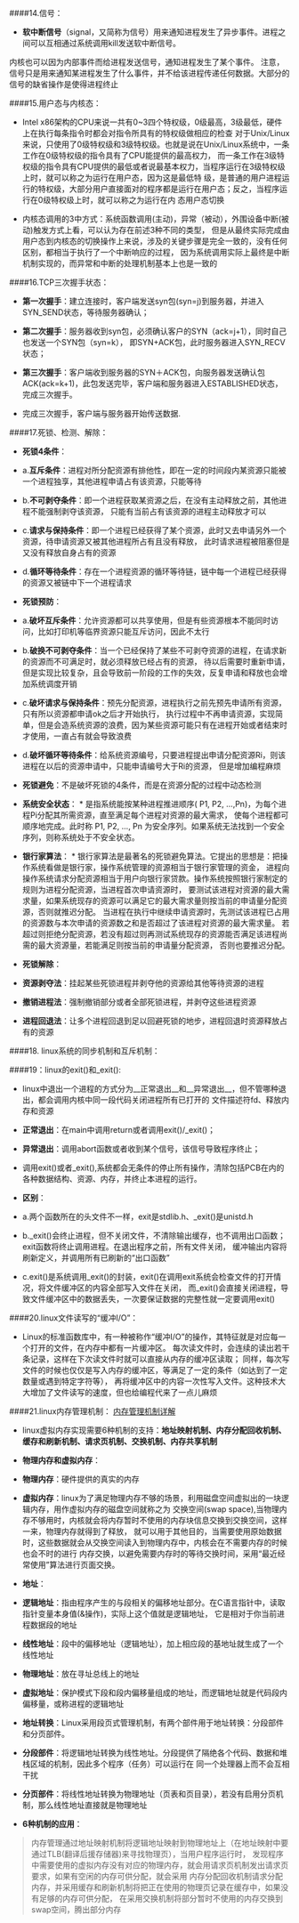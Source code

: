 ####14.信号：
* __软中断信号__（signal，又简称为信号）用来通知进程发生了异步事件。进程之间可以互相通过系统调用kill发送软中断信号。
>
内核也可以因为内部事件而给进程发送信号，通知进程发生了某个事件。
注意，信号只是用来通知某进程发生了什么事件，并不给该进程传递任何数据。大部分的信号的缺省操作是使得进程终止
  
####15.用户态与内核态：
  * Intel x86架构的CPU来说一共有0~3四个特权级，0级最高，3级最低，硬件上在执行每条指令时都会对指令所具有的特权级做相应的检查
    对于Unix/Linux来说，只使用了0级特权级和3级特权级。也就是说在Unix/Linux系统中，一条工作在0级特权级的指令具有了CPU能提供的最高权力，
    而一条工作在3级特权级的指令具有CPU提供的最低或者说最基本权力，当程序运行在3级特权级上时，就可以称之为运行在用户态，因为这是最低特
    级，是普通的用户进程运行的特权级，大部分用户直接面对的程序都是运行在用户态；反之，当程序运行在0级特权级上时，就可以称之为运行在内
    态用户态切换

  * 内核态调用的3中方式：系统函数调用(主动)，异常（被动），外围设备中断(被动)触发方式上看，可以认为存在前述3种不同的类型，
    但是从最终实际完成由用户态到内核态的切换操作上来说，涉及的关键步骤是完全一致的，没有任何区别，都相当于执行了一个中断响应的过程，
    因为系统调用实际上最终是中断机制实现的，而异常和中断的处理机制基本上也是一致的
  
####16.TCP三次握手状态：
  * __第一次握手__：建立连接时，客户端发送syn包(syn=j)到服务器，并进入SYN_SEND状态，等待服务器确认； 

  * __第二次握手__：服务器收到syn包，必须确认客户的SYN（ack=j+1），同时自己也发送一个SYN包（syn=k），
    即SYN+ACK包，此时服务器进入SYN_RECV状态；

  * __第三次握手__：客户端收到服务器的SYN＋ACK包，向服务器发送确认包ACK(ack=k+1)，此包发送完毕，客户端和服务器进入ESTABLISHED状态，
    完成三次握手。 

  * 完成三次握手，客户端与服务器开始传送数据.
  
####17.死锁、检测、解除：
  * __死锁4条件__：
   * a.__互斥条件__：进程对所分配资源有排他性，即在一定的时间段内某资源只能被一个进程独享，其他进程申请占有该资源，只能等待
   * b.__不可剥夺条件__：即一个进程获取某资源之后，在没有主动释放之前，其他进程不能强制剥夺该资源，
       只能有当前占有该资源的进程主动释放才可以
   * c.__请求与保持条件__：即一个进程已经获得了某个资源，此时又去申请另外一个资源，待申请资源又被其他进程所占有且没有释放，
       此时请求进程被阻塞但是又没有释放自身占有的资源
   * d.__循环等待条件__：存在一个进程资源的循环等待链，链中每一个进程已经获得的资源又被链中下一个进程请求
   
  * __死锁预防__：
   * a.__破坏互斥条件__：允许资源都可以共享使用，但是有些资源根本不能同时访问，比如打印机等临界资源只能互斥访问，因此不太行
   * b.__破换不可剥夺条件__：当一个已经保持了某些不可剥夺资源的进程，在请求新的资源而不可满足时，就必须释放已经占有的资源，
       待以后需要时重新申请，但是实现比较复杂，且会导致前一阶段的工作的失效，反复申请和释放也会增加系统调度开销
   * c.__破坏请求与保持条件__：预先分配资源，进程执行之前先预先申请所有资源，只有所以资源都申请ok之后才开始执行，
       执行过程中不再申请资源，实现简单，但是会造系统资源的浪费，因为某些资源可能只有在进程开始或者结束时才使用，一直占有就会导致浪费
   * d.__破坏循环等待条件__：给系统资源编号，只要进程提出申请分配资源Ri，则该进程在以后的资源申请中，只能申请编号大于Ri的资源，
       但是增加编程麻烦
       
  * __死锁避免__：不是破坏死锁的4条件，而是在资源分配的过程中动态检测
   * __系统安全状态__：
    *  是指系统能按某种进程推进顺序( P1, P2, ...,Pn)，为每个进程Pi分配其所需资源，直至满足每个进程对资源的最大需求，
       使每个进程都可顺序地完成。此时称 P1, P2, ..., Pn 为安全序列。如果系统无法找到一个安全序列，则称系统处于不安全状态。
   * __银行家算法__：
    *  银行家算法是最著名的死锁避免算法。它提出的思想是：把操作系统看做是银行家，操作系统管理的资源相当于银行家管理的资金，
       进程向操作系统请求分配资源相当于用户向银行家贷款。操作系统按照银行家制定的规则为进程分配资源，当进程首次申请资源时，
       要测试该进程对资源的最大需求量，如果系统现存的资源可以满足它的最大需求量则按当前的申请量分配资源，否则就推迟分配。
       当进程在执行中继续申请资源时，先测试该进程已占用的资源数与本次申请的资源数之和是否超过了该进程对资源的最大需求量。
       若超过则拒绝分配资源，若没有超过则再测试系统现存的资源能否满足该进程尚需的最大资源量，若能满足则按当前的申请量分配资源，
       否则也要推迟分配。
       
  * __死锁解除__：
   *  __资源剥夺法__：挂起某些死锁进程并剥夺他的资源给其他等待资源的进程
   *  __撤销进程法__：强制撤销部分或者全部死锁进程，并剥夺这些进程资源
   *  __进程回退法__：让多个进程回退到足以回避死锁的地步，进程回退时资源释放占有的资源
  
####18.  linux系统的同步机制和互斥机制：
 
####19：linux的exit()和_exit():
  * linux中退出一个进程的方式分为__正常退出__和__异常退出__，但不管哪种退出，都会调用内核中同一段代码关闭进程所有已打开的
    文件描述符fd、释放内存和资源
  * __正常退出__：在main中调用return或者调用exit()/_exit()；
  * __异常退出__：调用abort函数或者收到某个信号，该信号导致程序终止；
  * 调用exit()或者_exit(),系统都会无条件的停止所有操作，清除包括PCB在内的各种数据结构、资源、内存，并终止本进程的运行。
  
  * __区别__：
   * a.两个函数所在的头文件不一样，exit是stdlib.h、_exit()是unistd.h
   * b._exit()会终止进程，但不关闭文件，不清除输出缓存，也不调用出口函数；exit函数将终止调用进程。在退出程序之前，所有文件关闭，
      缓冲输出内容将刷新定义，并调用所有已刷新的“出口函数”
   * c.exit()是系统调用_exit()的封装，exit()在调用exit系统会检查文件的打开情况，将文件缓冲区的内容全部写入文件在关闭，
      而_exit()会直接关闭进程，导致文件缓冲区中的数据丢失，一次要保证数据的完整性就一定要调用exit()
  
####20.linux文件读写的“缓冲I/O”：
  * Linux的标准函数库中，有一种被称作“缓冲I/O”的操作，其特征就是对应每一个打开的文件，在内存中都有一片缓冲区。
    每次读文件时，会连续的读出若干条记录，这样在下次读文件时就可以直接从内存的缓冲区读取；
    同样，每次写文件的时候也仅仅是写入内存的缓冲区，等满足了一定的条件（如达到了一定数量或遇到特定字符等），
    再将缓冲区中的内容一次性写入文件。这种技术大大增加了文件读写的速度，但也给编程代来了一点儿麻烦
  
####21.linux内存管理机制：
  [内存管理机制详解](http://blog.csdn.net/yusiguyuan/article/details/23554927)
  * linux虚拟内存实现需要6种机制的支持：__地址映射机制、内存分配回收机制、缓存和刷新机制、请求页机制、交换机制、内存共享机制__
  * __物理内存和虚拟内存__：
   * __物理内存__：硬件提供的真实的内存
   * __虚拟内存__：linux为了满足物理内存不够的场景，利用磁盘空间虚拟出的一块逻辑内存，用作虚拟内存的磁盘空间就称之为
       交换空间(swap space),当物理内存不够用时，内核就会将内存暂时不使用的内存块信息交换到交换空间，这样一来，物理内存就得到了释放，
       就可以用于其他目的，当需要使用原始数据时，这些数据就会从交换空间读入到物理内存中，内核会在不需要内存的时候也会不时的进行
       内存交换，以避免需要内存时的等待交换时间，采用“最近经常使用”算法进行页面交换。
       
  * __地址__：
   * __逻辑地址__：指由程序产生的与段相关的偏移地址部分。在C语言指针中，读取指针变量本身值(&操作)，实际上这个值就是逻辑地址，
       它是相对于你当前进程数据段的地址
   * __线性地址__：段中的偏移地址（逻辑地址），加上相应段的基地址就生成了一个线性地址
   * __物理地址__：放在寻址总线上的地址
   * __虚拟地址__：保护模式下段和段内偏移量组成的地址，而逻辑地址就是代码段内偏移量，或称进程的逻辑地址
   
  * __地址转换__：Linux采用段页式管理机制，有两个部件用于地址转换：分段部件和分页部件。
   * __分段部件__：将逻辑地址转换为线性地址。分段提供了隔绝各个代码、数据和堆栈区域的机制，因此多个程序（任务）可以运行在
      同一个处理器上而不会互相干扰
   * __分页部件__：将线性地址转换为物理地址（页表和页目录），若没有启用分页机制，那么线性地址直接就是物理地址
   
  * __6种机制的应用__：
 >内存管理通过地址映射机制将逻辑地址映射到物理地址上（在地址映射中要通过TLB(翻译后援存储器)来寻找物理页），当用户程序运行时，
   发现程序中需要使用的虚拟内存没有对应的物理内存，就会用请求页机制发出请求页要求，如果有空闲的内存可供分配，就会采用
   内存分配回收机制请求分配内存，并采用缓存和刷新机制将把正在使用的物理页记录在缓存中，如果没有足够的内存可供分配，
   在采用交换机制将部分暂时不使用的内存交换到swap空间，腾出部分内存
